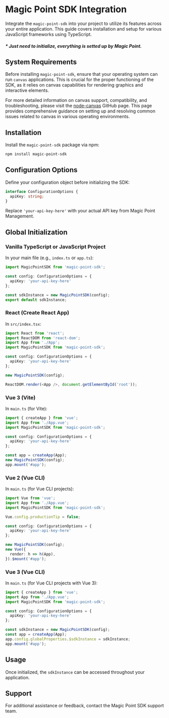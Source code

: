 # Magic Point SDK Integration

Integrate the `magic-point-sdk` into your project to utilize its features across your entire application. This guide covers installation and setup for various JavaScript frameworks using TypeScript.

##### * Just need to initialize, everything is setted up by Magic Point.

## System Requirements

Before installing `magic-point-sdk`, ensure that your operating system can run `canvas` applications. This is crucial for the proper functioning of the SDK, as it relies on canvas capabilities for rendering graphics and interactive elements.

For more detailed information on canvas support, compatibility, and troubleshooting, please visit the [node-canvas](https://github.com/Automattic/node-canvas) GitHub page. This page provides comprehensive guidance on setting up and resolving common issues related to canvas in various operating environments.

## Installation

Install the `magic-point-sdk` package via npm:

```bash
npm install magic-point-sdk
```

## Configuration Options

Define your configuration object before initializing the SDK:

```typescript
interface ConfigurationOptions {
  apiKey: string;
}
```

Replace `'your-api-key-here'` with your actual API key from Magic Point Management.

## Global Initialization

### Vanilla TypeScript or JavaScript Project

In your main file (e.g., `index.ts` or `app.ts`):

```typescript
import MagicPointSDK from 'magic-point-sdk';

const config: ConfigurationOptions = {
  apiKey: 'your-api-key-here'
};

const sdkInstance = new MagicPointSDK(config);
export default sdkInstance;
```

### React (Create React App)

In `src/index.tsx`:

```typescript
import React from 'react';
import ReactDOM from 'react-dom';
import App from './App';
import MagicPointSDK from 'magic-point-sdk';

const config: ConfigurationOptions = {
  apiKey: 'your-api-key-here'
};

new MagicPointSDK(config);

ReactDOM.render(<App />, document.getElementById('root'));
```

### Vue 3 (Vite)

In `main.ts` (for Vite):

```typescript
import { createApp } from 'vue';
import App from './App.vue';
import MagicPointSDK from 'magic-point-sdk';

const config: ConfigurationOptions = {
  apiKey: 'your-api-key-here'
};

const app = createApp(App);
new MagicPointSDK(config);
app.mount('#app');
```

### Vue 2 (Vue CLI)

In `main.ts` (for Vue CLI projects):

```typescript
import Vue from 'vue';
import App from './App.vue';
import MagicPointSDK from 'magic-point-sdk';

Vue.config.productionTip = false;

const config: ConfigurationOptions = {
  apiKey: 'your-api-key-here'
};

new MagicPointSDK(config);
new Vue({
  render: h => h(App),
}).$mount('#app');
```

### Vue 3 (Vue CLI)

In `main.ts` (for Vue CLI projects with Vue 3):

```typescript
import { createApp } from 'vue';
import App from './App.vue';
import MagicPointSDK from 'magic-point-sdk';

const config: ConfigurationOptions = {
  apiKey: 'your-api-key-here'
};

const sdkInstance = new MagicPointSDK(config);
const app = createApp(App);
app.config.globalProperties.$sdkInstance = sdkInstance;
app.mount('#app');
```

## Usage

Once initialized, the `sdkInstance` can be accessed throughout your application.

## Support

For additional assistance or feedback, contact the Magic Point SDK support team.
